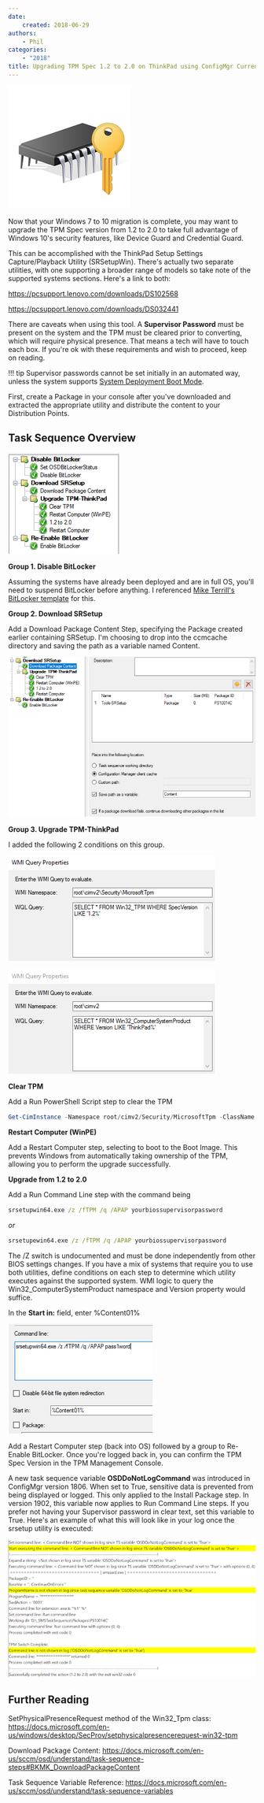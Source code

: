 ```yaml
---
date:
    created: 2018-06-29
authors:
    - Phil
categories:
    - "2018"
title: Upgrading TPM Spec 1.2 to 2.0 on ThinkPad using ConfigMgr Current Branch
---
```


![TPM](\img/2019/tpm_upgrade/image1.jpg)

Now that your Windows 7 to 10 migration is complete, you may want to upgrade the TPM Spec version from 1.2 to 2.0 to take full advantage of Windows 10's security features, like Device Guard and Credential Guard.
<!-- more -->
This can be accomplished with the ThinkPad Setup Settings Capture/Playback Utility (SRSetupWin).  There's actually two separate utilities, with one supporting a broader range of models so take note of the supported systems sections.  Here's a link to both:

<https://pcsupport.lenovo.com/downloads/DS102568>

<https://pcsupport.lenovo.com/downloads/DS032441>

There are caveats when using this tool.  A **Supervisor Password** must be present on the system and the TPM must be cleared prior to converting, which will require physical presence.  That means a tech will have to touch each box.  If you're ok with these requirements and wish to proceed, keep on reading.

!!! tip
    Supervisor passwords cannot be set initially in an automated way, unless the system supports [System Deployment Boot Mode](https://docs.lenovocdrt.com/#/bios/sdbm).

First, create a Package in your console after you've downloaded and extracted the appropriate utility and distribute the content to your Distribution Points.

## Task Sequence Overview

![](\img/2019/tpm_upgrade/image2.jpg)

**Group 1. Disable BitLocker**

Assuming the systems have already been deployed and are in full OS, you'll need to suspend BitLocker before anything.  I referenced [Mike Terrill's BitLocker template](https://miketerrill.net/2017/04/19/how-to-detect-suspend-and-re-enable-bitlocker-during-a-task-sequence/) for this.

**Group 2. Download SRSetup**

Add a Download Package Content Step, specifying the Package created earlier containing SRSetup. I'm choosing to drop into the ccmcache directory and saving the path as a variable named Content.

![](\img/2019/tpm_upgrade/image3.jpg)

**Group 3. Upgrade TPM-ThinkPad**

I added the following 2 conditions on this group.

![](\img/2019/tpm_upgrade/image4.jpg)

![](\img/2019/tpm_upgrade/image5.jpg)

**Clear TPM**

Add a Run PowerShell Script step to clear the TPM

```powershell
Get-CimInstance -Namespace root/cimv2/Security/MicrosoftTpm -ClassName Win32_TPM | Invoke-CimMethod -MethodName SetPhysicalPresenceRequest -Arguments @{Request='14'}
```

**Restart Computer (WinPE)**

Add a Restart Computer step, selecting to boot to the Boot Image.  This prevents Windows from automatically taking ownership of the TPM, allowing you to perform the upgrade successfully.

**Upgrade from 1.2 to 2.0**

Add a Run Command Line step with the command being

``` cmd
srsetupwin64.exe /z /fTPM /q /APAP yourbiossupervisorpassword
```

*or*

``` cmd
srsetupewin64.exe /z /fTPM /q /APAP yourbiossupervisorpassword
```

The /Z switch is undocumented and must be done independently from other BIOS settings changes.  If you have a mix of systems that require you to use both utilities, define conditions on each step to determine which utility executes against the supported system.  WMI logic to query the Win32_ComputerSystemProduct namespace and Version property would suffice.

In the **Start in:** field, enter %Content01%

![](\img/2019/tpm_upgrade/image6.jpg)

Add a Restart Computer step (back into OS) followed by a group to Re-Enable BitLocker.  Once you're logged back in, you can confirm the TPM Spec Version in the TPM Management Console.

A new task sequence variable **OSDDoNotLogCommand** was introduced in ConfigMgr version 1806. When set to True, sensitive data is prevented from being displayed or logged. This only applied to the Install Package step. In version 1902, this variable now applies to Run Command Line steps. If you prefer not having your Supervisor password in clear text, set this variable to True. Here's an example of what this will look like in your log once the srsetup utility is executed:

![](\img/2019/tpm_upgrade/image7.jpg)

## Further Reading

SetPhysicalPresenceRequest method of the Win32_Tpm class: <https://docs.microsoft.com/en-us/windows/desktop/SecProv/setphysicalpresencerequest-win32-tpm>

Download Package Content: <https://docs.microsoft.com/en-us/sccm/osd/understand/task-sequence-steps#BKMK_DownloadPackageContent>

Task Sequence Variable Reference: <https://docs.microsoft.com/en-us/sccm/osd/understand/task-sequence-variables>
